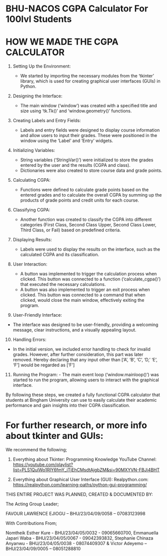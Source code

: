 # BHU-NACOS CGPA Calculator For 100lvl Students

# HOW WE MADE THE CGPA CALCULATOR
	
1. Setting Up the Environment:
   - We started by importing the necessary modules from the ‘tkinter’ library, which is used for creating graphical user interfaces (GUIs) in Python.

2. Designing the Interface:
   - The main window (‘window’) was created with a specified title and size using ‘tk.Tk()’ and ‘window.geometry()’ functions.

3. Creating Labels and Entry Fields:
   - Labels and entry fields were designed to display course information and allow users to input their grades. These were positioned in the window using the ‘Label’ and ‘Entry’ widgets.

4. Initializing Variables:
   - String variables (‘StringVar()’) were initialized to store the grades entered by the user and the results (CGPA and class).
   - Dictionaries were also created to store course data and grade points.

5. Calculating CGPA:
   - Functions were defined to calculate grade points based on the entered grades and to calculate the overall CGPA by summing up the products of grade points and credit units for each course.

6. Classifying CGPA:
   - Another function was created to classify the CGPA into different categories (First Class, Second Class Upper, Second Class Lower, Third Class, or Fail) based on predefined criteria.

7. Displaying Results:
   - Labels were used to display the results on the interface, such as the calculated CGPA and its classification.

8. User Interaction:
   - A button was implemented to trigger the calculation process when clicked. This button was connected to a function (‘calculate_cgpa()’) that executed the necessary calculations.
   - A button was also implemented to trigger an exit process when clicked. This button was connected to a command that when clicked, would close the main window, effectively exiting the program.

9.  User-Friendly Interface:
   - The interface was designed to be user-friendly, providing a welcoming message, clear instructions, and a visually appealing layout.

10.  Handling Errors:
   - In the initial version, we included error handling to check for invalid grades. However, after further consideration, this part was later removed. Hereby declaring that any input other than [‘A’, ‘B’, ‘C’, ‘D,’ ‘E’, ‘F’] would be regarded as [‘F’]

11.  Running the Program:
    - The main event loop (‘window.mainloop()’) was started to run the program, allowing users to interact with the graphical interface.


By following these steps, we created a fully functional CGPA calculator that students at Bingham University can use to easily calculate their academic performance and gain insights into their CGPA classification.


# For further research, or more info about tkinter and GUIs:
We recommend the following;

1.	Everything about Tkinter: 
Programming Knowledge YouTube Channel: 
https://youtube.com/playlist?list=PLS1QulWo1RIY6fmY_iTjEhCMsdtAjgbZM&si=90MXYVN-FBJi4BHT

3.	Everything about Graphical User Interface (GUI):
Realpython.com:
https://realpython.com/learning-paths/python-gui-programming/





THIS ENTIRE PROJECT WAS PLANNED, CREATED & DOCUMENTED BY:

The Acting Group Leader;

FAVOUR LAWRENCE EJIOGU – BHU/23/04/09/0058 – 07083123998

With Contributions From;

Nomtheik Esther Kure - BHU/23/04/05/0032 - 09065660700,
Emmanuella Japari Waba - BHU/23/04/05/0067 - 09042393832,
Stephanie Chinaza Anyanwu - BHU/23/04/05/0038 - 08074409307 &
Victor Adeyemo – BHU/23/04/09/0005 – 08051288810
